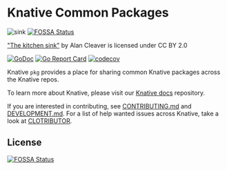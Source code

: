 # Knative Common Packages

![sink](https://live.staticflickr.com/2524/3727870484_d57ce2b914.jpg)
[![FOSSA Status](https://app.fossa.com/api/projects/git%2Bgithub.com%2Fknative%2Fpkg.svg?type=shield)](https://app.fossa.com/projects/git%2Bgithub.com%2Fknative%2Fpkg?ref=badge_shield)

["The kitchen sink"](https://www.flickr.com/photos/11121568@N06/3727870484) by
Alan Cleaver is licensed under CC BY 2.0

[![GoDoc](https://godoc.org/github.com/knative/pkg?status.svg)](https://godoc.org/github.com/knative/pkg)
[![Go Report Card](https://goreportcard.com/badge/knative/pkg)](https://goreportcard.com/report/knative/pkg)
[![codecov](https://codecov.io/gh/knative/pkg/branch/main/graph/badge.svg)](https://codecov.io/gh/knative/pkg)

Knative `pkg` provides a place for sharing common Knative packages across the
Knative repos.

To learn more about Knative, please visit our
[Knative docs](https://github.com/knative/docs) repository.

If you are interested in contributing, see [CONTRIBUTING.md](./CONTRIBUTING.md)
and [DEVELOPMENT.md](./DEVELOPMENT.md). For a list of help wanted issues across Knative,
take a look at [CLOTRIBUTOR](https://clotributor.dev/search?project=knative&page=1).


## License
[![FOSSA Status](https://app.fossa.com/api/projects/git%2Bgithub.com%2Fknative%2Fpkg.svg?type=large)](https://app.fossa.com/projects/git%2Bgithub.com%2Fknative%2Fpkg?ref=badge_large)